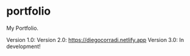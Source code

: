 # portfolio

My Portfolio.

Version 1.0:
Version 2.0: https://diegocorradi.netlify.app
Version 3.0: In development!
